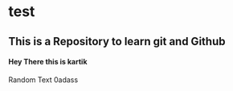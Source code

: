 # test
## This is a Repository to learn git and Github
#### Hey There this is kartik
Random Text
0adass
